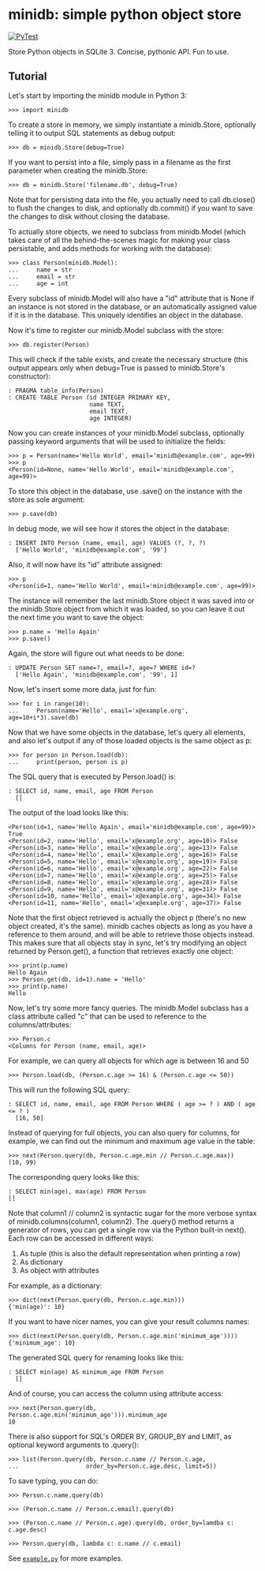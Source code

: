 minidb: simple python object store
==================================

[![PyTest](https://github.com/thp/minidb/actions/workflows/pytest.yaml/badge.svg)](https://github.com/thp/minidb/actions/workflows/pytest.yaml)

Store Python objects in SQLite 3. Concise, pythonic API. Fun to use.


Tutorial
--------

Let's start by importing the minidb module in Python 3:

```
>>> import minidb
```

To create a store in memory, we simply instantiate a minidb.Store, optionally
telling it to output SQL statements as debug output:

```
>>> db = minidb.Store(debug=True)
```

If you want to persist into a file, simply pass in a filename as the first
parameter when creating the minidb.Store:

```
>>> db = minidb.Store('filename.db', debug=True)
```

Note that for persisting data into the file, you actually need to call
db.close() to flush the changes to disk, and optionally db.commit() if you
want to save the changes to disk without closing the database.

To actually store objects, we need to subclass from minidb.Model (which takes
care of all the behind-the-scenes magic for making your class persistable, and
adds methods for working with the database):

```
>>> class Person(minidb.Model):
...     name = str
...     email = str
...     age = int
```

Every subclass of minidb.Model will also have a "id" attribute that is None if
an instance is not stored in the database, or an automatically assigned value
if it is in the database. This uniquely identifies an object in the database.

Now it's time to register our minidb.Model subclass with the store:

```
>>> db.register(Person)
```

This will check if the table exists, and create the necessary structure (this
output appears only when debug=True is passed to minidb.Store's constructor):

```
: PRAGMA table_info(Person)
: CREATE TABLE Person (id INTEGER PRIMARY KEY,
                       name TEXT,
                       email TEXT,
                       age INTEGER)
```

Now you can create instances of your minidb.Model subclass, optionally passing
keyword arguments that will be used to initialize the fields:

```
>>> p = Person(name='Hello World', email='minidb@example.com', age=99)
>>> p
<Person(id=None, name='Hello World', email='minidb@example.com', age=99)>
```

To store this object in the database, use .save() on the instance with the
store as sole argument:

```
>>> p.save(db)
```

In debug mode, we will see how it stores the object in the database:

```
: INSERT INTO Person (name, email, age) VALUES (?, ?, ?)
  ['Hello World', 'minidb@example.com', '99']
```

Also, it will now have its "id" attribute assigned:

```
>>> p
<Person(id=1, name='Hello World', email='minidb@example.com', age=99)>
```

The instance will remember the last minidb.Store object it was saved into or
the minidb.Store object from which it was loaded, so you can leave it out the
next time you want to save the object:

```
>>> p.name = 'Hello Again'
>>> p.save()
```

Again, the store will figure out what needs to be done:

```
: UPDATE Person SET name=?, email=?, age=? WHERE id=?
  ['Hello Again', 'minidb@example.com', '99', 1]
```

Now, let's insert some more data, just for fun:

```
>>> for i in range(10):
...     Person(name='Hello', email='x@example.org', age=10+i*3).save(db)
```

Now that we have some objects in the database, let's query all elements, and
also let's output if any of those loaded objects is the same object as p:

```
>>> for person in Person.load(db):
...     print(person, person is p)
```

The SQL query that is executed by Person.load() is:

```
: SELECT id, name, email, age FROM Person
  []
```

The output of the load looks like this:

```
<Person(id=1, name='Hello Again', email='minidb@example.com', age=99)> True
<Person(id=2, name='Hello', email='x@example.org', age=10)> False
<Person(id=3, name='Hello', email='x@example.org', age=13)> False
<Person(id=4, name='Hello', email='x@example.org', age=16)> False
<Person(id=5, name='Hello', email='x@example.org', age=19)> False
<Person(id=6, name='Hello', email='x@example.org', age=22)> False
<Person(id=7, name='Hello', email='x@example.org', age=25)> False
<Person(id=8, name='Hello', email='x@example.org', age=28)> False
<Person(id=9, name='Hello', email='x@example.org', age=31)> False
<Person(id=10, name='Hello', email='x@example.org', age=34)> False
<Person(id=11, name='Hello', email='x@example.org', age=37)> False
```

Note that the first object retrieved is actually the object p (there's no new
object created, it's the same). minidb caches objects as long as you have a
reference to them around, and will be able to retrieve those objects instead.
This makes sure that all objects stay in sync, let's try modifying an object
returned by Person.get(), a function that retrieves exactly one object:

```
>>> print(p.name)
Hello Again
>>> Person.get(db, id=1).name = 'Hello'
>>> print(p.name)
Hello
```

Now, let's try some more fancy queries. The minidb.Model subclass has a class
attribute called "c" that can be used to reference to the columns/attributes:

```
>>> Person.c
<Columns for Person (name, email, age)>
```

For example, we can query all objects for which age is between 16 and 50

```
>>> Person.load(db, (Person.c.age >= 16) & (Person.c.age <= 50))
```

This will run the following SQL query:

```
: SELECT id, name, email, age FROM Person WHERE ( age >= ? ) AND ( age <= ? )
  [16, 50]
```

Instead of querying for full objects, you can also query for columns, for
example, we can find out the minimum and maximum age value in the table:

```
>>> next(Person.query(db, Person.c.age.min // Person.c.age.max))
(10, 99)
```

The corresponding query looks like this:

```
: SELECT min(age), max(age) FROM Person
[]
```

Note that column1 // column2 is syntactic sugar for the more verbose syntax of
minidb.columns(column1, column2). The .query() method returns a generator of
rows, you can get a single row via the Python built-in next(). Each row can be
accessed in different ways:

 1. As tuple (this is also the default representation when printing a row)
 2. As dictionary
 3. As object with attributes

For example, as a dictionary:

```
>>> dict(next(Person.query(db, Person.c.age.min)))
{'min(age)': 10}
```

If you want to have nicer names, you can give your result columns names:

```
>>> dict(next(Person.query(db, Person.c.age.min('minimum_age'))))
{'minimum_age': 10}
```

The generated SQL query for renaming looks like this:

```
: SELECT min(age) AS minimum_age FROM Person
  []
```

And of course, you can access the column using attribute access:

```
>>> next(Person.query(db, Person.c.age.min('minimum_age'))).minimum_age
10
```

There is also support for SQL's ORDER BY, GROUP_BY and LIMIT, as optional
keyword arguments to .query():

```
>>> list(Person.query(db, Person.c.name // Person.c.age,
...                   order_by=Person.c.age.desc, limit=5))
```

To save typing, you can do:

```
>>> Person.c.name.query(db)

>>> (Person.c.name // Person.c.email).query(db)

>>> (Person.c.name // Person.c.age).query(db, order_by=lamdba c: c.age.desc)

>>> Person.query(db, lambda c: c.name // c.email)
```

See [`example.py`](example.py) for more examples.
